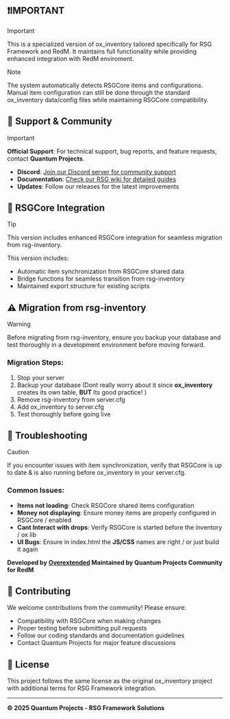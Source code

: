 ## ❗IMPORTANT
> [!IMPORTANT]
> This is a specialized version of ox_inventory tailored specifically for RSG Framework and RedM. It maintains full functionality while providing enhanced integration with RedM enviroment.

> [!NOTE]
> The system automatically detects RSGCore items and configurations. Manual item configuration can still be done through the standard ox_inventory data/config files while maintaining RSGCore compatibility.

## 💬 Support & Community
> [!IMPORTANT]
> **Official Support**: For technical support, bug reports, and feature requests, contact **Quantum Projects**.

- **Discord**: [Join our Discord server for community support](https://discord.gg/kJ8ZrGM8TS)
- **Documentation**: [Check our RSG wiki for detailed guides ](https://quantumprojects.mintlify.app/homepage)
- **Updates**: Follow our releases for the latest improvements

## 🔗 RSGCore Integration
> [!TIP]
> This version includes enhanced RSGCore integration for seamless migration from rsg-inventory.

This version includes:
- Automatic item synchronization from RSGCore shared data
- Bridge functions for seamless transition from rsg-inventory
- Maintained export structure for existing scripts

## ⚠️ Migration from rsg-inventory
> [!WARNING]
> Before migrating from rsg-inventory, ensure you backup your database and test thoroughly in a development environment before moving forward.

### Migration Steps:
1. Stop your server
2. Backup your database (Dont really worry about it since **ox_inventory** creates its own table, **BUT** Its good practice! )
3. Remove rsg-inventory from server.cfg
4. Add ox_inventory to server.cfg
5. Test thoroughly before going live

## 🐛 Troubleshooting
> [!CAUTION]
> If you encounter issues with item synchronization, verify that RSGCore is up to date & is also running before ox_inventory in your server.cfg.

### Common Issues:
- **Items not loading**: Check RSGCore shared items configuration
- **Money not displaying**: Ensure money items are properly configured in RSGCore / enabled
- **Cant Interact with drops**: Verify RSGCore is started before the inventory / ox lib
- **UI Bugs**: Ensure in index.html the **JS/CSS** names are right / or just build it again

**Developed by [Overextended](https://github.com/overextended) Maintained by Quantum Projects Community for RedM**

## 🤝 Contributing
We welcome contributions from the community! Please ensure:
- Compatibility with RSGCore when making changes
- Proper testing before submitting pull requests
- Follow our coding standards and documentation guidelines
- Contact Quantum Projects for major feature discussions

## 📄 License
This project follows the same license as the original ox_inventory project with additional terms for RSG Framework integration.

---
**© 2025 Quantum Projects - RSG Framework Solutions**
